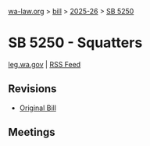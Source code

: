 [wa-law.org](/) > [bill](/bill/) > [2025-26](/bill/2025-26/) > [SB 5250](/bill/2025-26/sb/5250/)

# SB 5250 - Squatters
[leg.wa.gov](https://app.leg.wa.gov/billsummary?BillNumber=5250&Year=2025&Initiative=false) | [RSS Feed](./rss.xml)

## Revisions
* [Original Bill](1/)

## Meetings